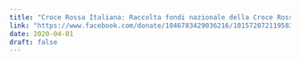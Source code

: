 ```yaml
---
title: "Croce Rossa Italiana: Raccolta fondi nazionale della Croce Rossa Italiana"
link: "https://www.facebook.com/donate/1046783429036216/10157207211958321/"
date: 2020-04-01
draft: false
---
```

